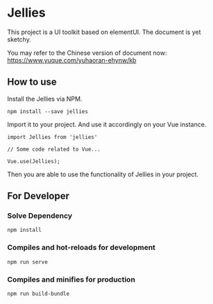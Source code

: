 # Jellies

This project is a UI toolkit based on elementUI. The document is yet sketchy.

You may refer to the Chinese version of document now: https://www.yuque.com/yuhaoran-ehynw/kb

## How to use

Install the Jellies via NPM.

```
npm install --save jellies
```

Import it to your project. And use it accordingly on your Vue instance.

```
import Jellies from 'jellies'

// Some code related to Vue...

Vue.use(Jellies);
```

Then you are able to use the functionality of Jellies in your project.

## For Developer

### Solve Dependency
```
npm install
```

### Compiles and hot-reloads for development
```
npm run serve
```

### Compiles and minifies for production
```
npm run build-bundle
```
